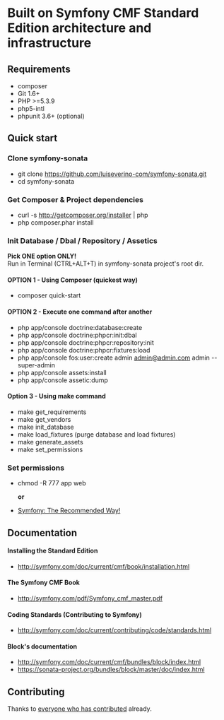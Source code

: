 # Built on Symfony CMF Standard Edition architecture and infrastructure

## Requirements

* composer
* Git 1.6+
* PHP >=5.3.9
* php5-intl
* phpunit 3.6+ (optional)

## Quick start

### Clone symfony-sonata
- git clone https://github.com/luiseverino-com/symfony-sonata.git
- cd symfony-sonata

### Get Composer & Project dependencies
- curl -s http://getcomposer.org/installer | php
- php composer.phar install

### Init Database / Dbal / Repository / Assetics
**Pick ONE option ONLY!**  
Run in Terminal (CTRL+ALT+T) in symfony-sonata project's root dir.

####  OPTION 1 - Using Composer (quickest way)
- composer quick-start

#### OPTION 2 - Execute one command after another
- php app/console doctrine:database:create
- php app/console doctrine:phpcr:init:dbal
- php app/console doctrine:phpcr:repository:init
- php app/console doctrine:phpcr:fixtures:load
- php app/console fos:user:create admin admin@admin.com admin --super-admin
- php app/console assets:install
- php app/console assetic:dump
 
#### Option 3 - Using make command
- make get_requirements
- make get_vendors
- make init_database
- make load_fixtures (purge database and load fixtures)
- make generate_assets
- make set_permissions
  
### Set permissions
 - chmod -R 777 app web
 
     **or**
 
 - [Symfony: The Recommended Way!](http://symfony.com/doc/current/book/installation.html#book-installation-permissions)
    
    
## Documentation

#### Installing the Standard Edition
 - http://symfony.com/doc/current/cmf/book/installation.html

#### The Symfony CMF Book
 - http://symfony.com/pdf/Symfony_cmf_master.pdf  

#### Coding Standards (Contributing to Symfony)  
 - http://symfony.com/doc/current/contributing/code/standards.html  

#### Block's documentation
 - http://symfony.com/doc/current/cmf/bundles/block/index.html  
 - https://sonata-project.org/bundles/block/master/doc/index.html

## Contributing
Thanks to
[everyone who has contributed](https://github.com/symfony-cmf/standard-edition/contributors) already.